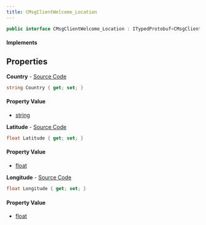 ```yaml
---
title: CMsgClientWelcome_Location
---
```


```csharp
public interface CMsgClientWelcome_Location : ITypedProtobuf<CMsgClientWelcome_Location>, INativeHandle
```

#### Implements

## Properties

**Country** - [Source Code](https://github.com/swiftly-solution/swiftlys2/blob/main/managed/src/SwiftlyS2.Generated/Protobufs/Interfaces/CMsgClientWelcome_Location.cs#L19)

```csharp
string Country { get; set; }
```

#### Property Value

- [string](https://learn.microsoft.com/dotnet/api/system.string)

**Latitude** - [Source Code](https://github.com/swiftly-solution/swiftlys2/blob/main/managed/src/SwiftlyS2.Generated/Protobufs/Interfaces/CMsgClientWelcome_Location.cs#L13)

```csharp
float Latitude { get; set; }
```

#### Property Value

- [float](https://learn.microsoft.com/dotnet/api/system.single)

**Longitude** - [Source Code](https://github.com/swiftly-solution/swiftlys2/blob/main/managed/src/SwiftlyS2.Generated/Protobufs/Interfaces/CMsgClientWelcome_Location.cs#L16)

```csharp
float Longitude { get; set; }
```

#### Property Value

- [float](https://learn.microsoft.com/dotnet/api/system.single)

